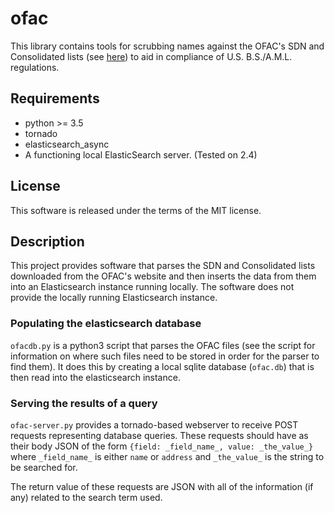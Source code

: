# ofac

This library contains tools for scrubbing names against the OFAC's SDN and Consolidated lists (see [here](https://www.treasury.gov/resource-center/sanctions/Pages/default.aspx)) to aid in compliance of U.S. B.S./A.M.L. regulations.

## Requirements
* python >= 3.5
* tornado
* elasticsearch_async
* A functioning local ElasticSearch server. (Tested on 2.4)

## License

This software is released under the terms of the MIT license. 

## Description

This project provides software that parses the SDN and Consolidated lists downloaded from the OFAC's website and then inserts the data from them into an Elasticsearch instance running locally. The software does not provide the locally running Elasticsearch instance.  

### Populating the elasticsearch database

`ofacdb.py` is a python3 script that parses the OFAC files (see the script for information on where such files need to be stored in order for the parser to find them).  It does this by creating a local sqlite database (`ofac.db`) that is then read into the elasticsearch instance.  

### Serving the results of a query

`ofac-server.py` provides a tornado-based webserver to receive POST requests representing database queries.  These requests should have as their body JSON of the form `{field: _field_name_, value: _the_value_}` where `_field_name_` is either `name` or `address` and `_the_value_` is the string to be searched for.  

The return value of these requests are JSON with all of the information (if any) related to the search term used.  

